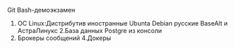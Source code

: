 Git Bash-демоэкзамен
1. OC Linux:Дистрибутив иностранные Ubunta Debian русские BaseAlt и АстраЛинукс
2.База данных Postgre из консоли
3. Брокеры сообщений
4.Докеры

